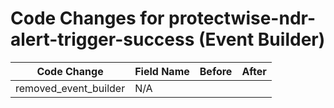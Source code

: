# Code Changes for protectwise-ndr-alert-trigger-success (Event Builder)

| Code Change | Field Name | Before | After |
|-------------|------------|--------|-------|
| removed_event_builder | N/A |  |  |